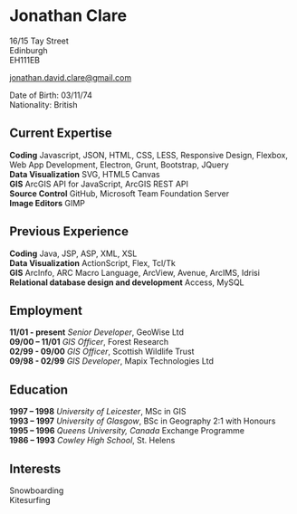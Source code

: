 # Jonathan Clare

16/15 Tay Street  
Edinburgh  
EH111EB

jonathan.david.clare@gmail.com

Date of Birth: 03/11/74  
Nationality: British

## Current Expertise

**Coding** Javascript, JSON, HTML, CSS, LESS, Responsive Design, Flexbox, Web App Development, Electron, Grunt, Bootstrap, JQuery  
**Data Visualization** SVG, HTML5 Canvas  
**GIS** ArcGIS API for JavaScript, ArcGIS REST API  
**Source Control** GitHub, Microsoft Team Foundation Server  
**Image Editors** GIMP  

## Previous Experience

**Coding** Java, JSP, ASP, XML, XSL  
**Data Visualization** ActionScript, Flex, Tcl/Tk  
**GIS**  ArcInfo, ARC Macro Language, ArcView, Avenue, ArcIMS, Idrisi  
**Relational database design and development** Access, MySQL  

## Employment

**11/01 - present** *Senior Developer*, GeoWise Ltd  
**09/00 – 11/01** *GIS Officer*, Forest Research  
**02/99 - 09/00** *GIS Officer*, Scottish Wildlife Trust   
**09/98 - 02/99** *GIS Developer*, Mapix Technologies Ltd

## Education

**1997 – 1998** *University of Leicester*, MSc in GIS    
**1993 – 1997** *University of Glasgow*, BSc in Geography 2:1 with Honours    
**1995 – 1996** *Queens University, Canada* Exchange Programme  
**1986 – 1993** *Cowley High School*, St. Helens

## Interests
Snowboarding  
Kitesurfing 